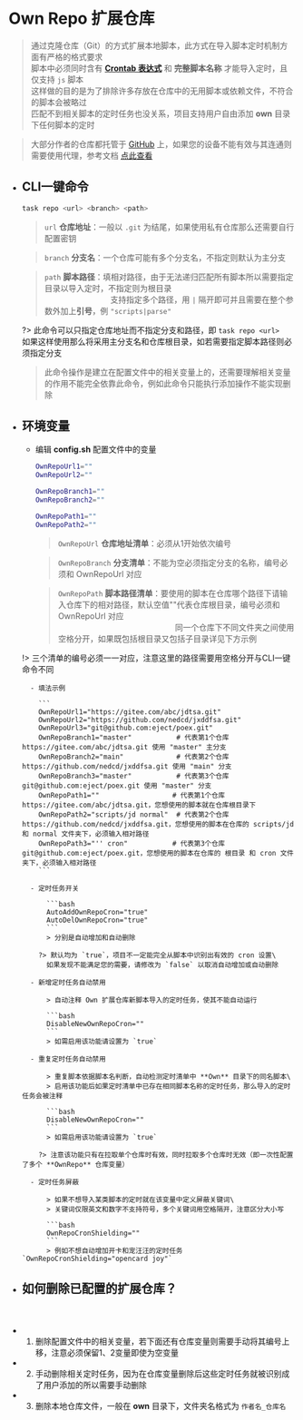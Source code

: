 # Own Repo 扩展仓库
> 通过克隆仓库（Git）的方式扩展本地脚本，此方式在导入脚本定时机制方面有严格的格式要求\
> 脚本中必须同时含有 **[Crontab 表达式](https://www.runoob.com/w3cnote/linux-crontab-tasks.html)** 和 **完整脚本名称** 才能导入定时，且仅支持 `js` 脚本\
> 这样做的目的是为了排除许多存放在仓库中的无用脚本或依赖文件，不符合的脚本会被略过\
> 匹配不到相关脚本的定时任务也没关系，项目支持用户自由添加 **own** 目录下任何脚本的定时

> 大部分作者的仓库都托管于 [GitHub](https://github.com) 上，如果您的设备不能有效与其连通则需要使用代理，参考文档 [点此查看](./install/配置代理)

- ## CLI一键命令 <!-- {docsify-ignore} -->

    ```bash
    task repo <url> <branch> <path>
    ```

    > `url` **仓库地址**：一般以 `.git` 为结尾，如果使用私有仓库那么还需要自行配置密钥

    > `branch` **分支名**：一个仓库可能有多个分支名，不指定则默认为主分支

    > `path` **脚本路径**：填相对路径，由于无法递归匹配所有脚本所以需要指定目录以导入定时，不指定则为根目录\
    > ㅤㅤㅤㅤㅤㅤㅤㅤㅤ支持指定多个路径，用 `|` 隔开即可并且需要在整个参数外加上**引号**，例 `"scripts|parse"`

  ?> 此命令可以只指定仓库地址而不指定分支和路径，即 `task repo <url>`\
    如果这样使用那么将采用主分支名和仓库根目录，如若需要指定脚本路径则必须指定分支

    > 此命令操作是建立在配置文件中的相关变量上的，还需要理解相关变量的作用不能完全依靠此命令，例如此命令只能执行添加操作不能实现删除

- ## 环境变量 <!-- {docsify-ignore} -->

    - 编辑 **config.sh** 配置文件中的变量

        ```bash
        OwnRepoUrl1=""
        OwnRepoUrl2=""

        OwnRepoBranch1=""
        OwnRepoBranch2=""

        OwnRepoPath1=""
        OwnRepoPath2=""
        ```
        > `OwnRepoUrl` **仓库地址清单**：必须从1开始依次编号

        > `OwnRepoBranch` **分支清单**：不能为空必须指定分支的名称，编号必须和 OwnRepoUrl 对应

        > `OwnRepoPath` **脚本路径清单**：要使用的脚本在仓库哪个路径下请输入仓库下的相对路径，默认空值""代表仓库根目录，编号必须和 OwnRepoUrl 对应\
        > ㅤㅤㅤㅤㅤㅤㅤㅤㅤㅤㅤㅤㅤㅤㅤㅤ同一个仓库下不同文件夹之间使用空格分开，如果既包括根目录又包括子目录详见下方示例

    !> 三个清单的编号必须一一对应，注意这里的路径需要用空格分开与CLI一键命令不同

        - 填法示例

          ```
          OwnRepoUrl1="https://gitee.com/abc/jdtsa.git"
          OwnRepoUrl2="https://github.com/nedcd/jxddfsa.git"
          OwnRepoUrl3="git@github.com:eject/poex.git"
          OwnRepoBranch1="master"           # 代表第1个仓库 https://gitee.com/abc/jdtsa.git 使用 "master" 主分支
          OwnRepoBranch2="main"             # 代表第2个仓库 https://github.com/nedcd/jxddfsa.git 使用 "main" 分支
          OwnRepoBranch3="master"           # 代表第3个仓库 git@github.com:eject/poex.git 使用 "master" 分支
          OwnRepoPath1=""                  # 代表第1个仓库 https://gitee.com/abc/jdtsa.git，您想使用的脚本就在仓库根目录下
          OwnRepoPath2="scripts/jd normal"  # 代表第2个仓库 https://github.com/nedcd/jxddfsa.git，您想使用的脚本在仓库的 scripts/jd 和 normal 文件夹下，必须输入相对路径
          OwnRepoPath3="'' cron"           # 代表第3个仓库 git@github.com:eject/poex.git，您想使用的脚本在仓库的 根目录 和 cron 文件夹下，必须输入相对路径
          ```

        - 定时任务开关

            ```bash
            AutoAddOwnRepoCron="true"
            AutoDelOwnRepoCron="true"
            ```
            > 分别是自动增加和自动删除

          ?> 默认均为 `true`，项目不一定能完全从脚本中识别出有效的 cron 设置\
            如果发现不能满足您的需要，请修改为 `false` 以取消自动增加或自动删除

        - 新增定时任务自动禁用

            > 自动注释 Own 扩展仓库新脚本导入的定时任务，使其不能自动运行

            ```bash
            DisableNewOwnRepoCron=""
            ```
            > 如需启用该功能请设置为 `true`

        - 重复定时任务自动禁用

            > 重复脚本依据脚本名判断，自动检测定时清单中 **Own** 目录下的同名脚本\
            > 启用该功能后如果定时清单中已存在相同脚本名称的定时任务，那么导入的定时任务会被注释

            ```bash
            DisableNewOwnRepoCron=""
            ```
            > 如需启用该功能请设置为 `true`

          ?> 注意该功能只有在拉取单个仓库时有效，同时拉取多个仓库时无效（即一次性配置了多个 **OwnRepo** 仓库变量）

        - 定时任务屏蔽

            > 如果不想导入某类脚本的定时就在该变量中定义屏蔽关键词\
            > 关键词仅限英文和数字不支持符号，多个关键词用空格隔开，注意区分大小写

            ```bash
            OwnRepoCronShielding=""
            ```
            > 例如不想自动增加开卡和宠汪汪的定时任务 `OwnRepoCronShielding="opencard joy"`

- ## 如何删除已配置的扩展仓库？ <!-- {docsify-ignore} -->
ㅤ
  - 1. 删除配置文件中的相关变量，若下面还有仓库变量则需要手动将其编号上移，注意必须保留1、2变量即使为空变量
  - 2. 手动删除相关定时任务，因为在仓库变量删除后这些定时任务就被识别成了用户添加的所以需要手动删除
  - 3. 删除本地仓库文件，一般在 **own** 目录下，文件夹名格式为 `作者名_仓库名`